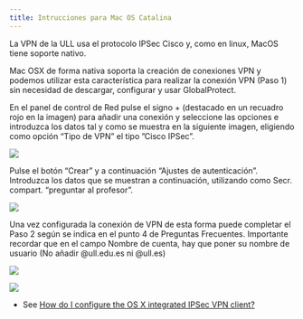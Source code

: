 ```yaml
---
title: Intrucciones para Mac OS Catalina
---
```



La VPN de la ULL usa el protocolo IPSec Cisco y, como en linux, MacOS tiene soporte nativo.

Mac OSX de forma nativa soporta la creación de conexiones VPN y podemos
utilizar esta característica para realizar la conexión VPN (Paso 1) sin
necesidad de descargar, configurar y usar GlobalProtect. 

En el panel de control
de Red pulse el signo + (destacado en un recuadro rojo en la imagen) para
añadir una conexión y seleccione las opciones e introduzca los datos tal y como
se muestra en la siguiente imagen, eligiendo como opción “Tipo de VPN” el tipo
”Cisco IPSec”.

![]({{site.baseurl}}/assets/images/vpn-ull/14.06.58.png)

Pulse el botón “Crear” y a continuación “Ajustes de autenticación”. Introduzca los datos que se muestran a
continuación, utilizando como Secr. compart. “preguntar al profesor”.

![]({{site.baseurl}}/assets/images/vpn-ull/14.08.55.png)

Una vez configurada la conexión de VPN de esta forma puede completar el Paso 2
según se indica en el punto 4 de Preguntas Frecuentes. Importante recordar que
en el campo Nombre de cuenta, hay que poner su nombre de usuario (No añadir
@ull.edu.es ni @ull.es)

![]({{site.baseurl}}/assets/images/vpn-ull/14.09.49.png)

![]({{site.baseurl}}/assets/images/vpn-ull/14.10.39.png)

* See [How do I configure the OS X integrated IPSec VPN client?](https://faq.oit.gatech.edu/content/how-do-i-configure-os-x-integrated-ipsec-vpn-client)

